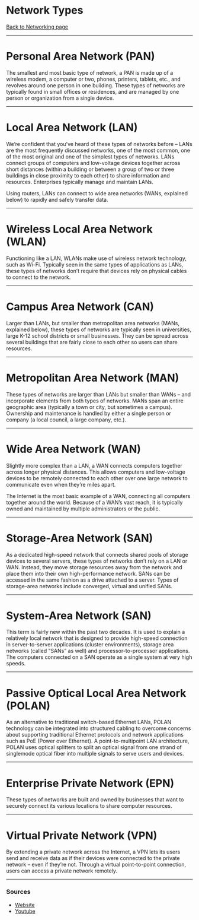 # Network Types
[Back to Networking page](Networking)
- --
# Personal Area Network (PAN)
The smallest and most basic type of network, a PAN is made up of a wireless modem, a computer or two, phones, printers, tablets, etc., and revolves around one person in one building. These types of networks are typically found in small offices or residences, and are managed by one person or organization from a single device.
- --
# Local Area Network (LAN)
We’re confident that you’ve heard of these types of networks before – LANs are the most frequently discussed networks, one of the most common, one of the most original and one of the simplest types of networks. LANs connect groups of computers and low-voltage devices together across short distances (within a building or between a group of two or three buildings in close proximity to each other) to share information and resources. Enterprises typically manage and maintain LANs.

Using routers, LANs can connect to wide area networks (WANs, explained below) to rapidly and safely transfer data.
- --
# Wireless Local Area Network (WLAN)
Functioning like a LAN, WLANs make use of wireless network technology, such as Wi-Fi. Typically seen in the same types of applications as LANs, these types of networks don’t require that devices rely on physical cables to connect to the network.
- --
# Campus Area Network (CAN)
Larger than LANs, but smaller than metropolitan area networks (MANs, explained below), these types of networks are typically seen in universities, large K-12 school districts or small businesses. They can be spread across several buildings that are fairly close to each other so users can share resources.
- --
# Metropolitan Area Network (MAN)
These types of networks are larger than LANs but smaller than WANs – and incorporate elements from both types of networks. MANs span an entire geographic area (typically a town or city, but sometimes a campus). Ownership and maintenance is handled by either a single person or company (a local council, a large company, etc.).
- --
# Wide Area Network (WAN)
Slightly more complex than a LAN, a WAN connects computers together across longer physical distances. This allows computers and low-voltage devices to be remotely connected to each other over one large network to communicate even when they’re miles apart.

The Internet is the most basic example of a WAN, connecting all computers together around the world. Because of a WAN’s vast reach, it is typically owned and maintained by multiple administrators or the public.
- --
# Storage-Area Network (SAN)
As a dedicated high-speed network that connects shared pools of storage devices to several servers, these types of networks don’t rely on a LAN or WAN. Instead, they move storage resources away from the network and place them into their own high-performance network. SANs can be accessed in the same fashion as a drive attached to a server. Types of storage-area networks include converged, virtual and unified SANs.
- --
# System-Area Network (SAN)
This term is fairly new within the past two decades. It is used to explain a relatively local network that is designed to provide high-speed connection in server-to-server applications (cluster environments), storage area networks (called “SANs” as well) and processor-to-processor applications. The computers connected on a SAN operate as a single system at very high speeds.

- --
# Passive Optical Local Area Network (POLAN)
As an alternative to traditional switch-based Ethernet LANs, POLAN technology can be integrated into structured cabling to overcome concerns about supporting traditional Ethernet protocols and network applications such as PoE (Power over Ethernet). A point-to-multipoint LAN architecture, POLAN uses optical splitters to split an optical signal from one strand of singlemode optical fiber into multiple signals to serve users and devices.
- --
# Enterprise Private Network (EPN)
These types of networks are built and owned by businesses that want to securely connect its various locations to share computer resources.
- --
# Virtual Private Network (VPN)
By extending a private network across the Internet, a VPN lets its users send and receive data as if their devices were connected to the private network – even if they’re not. Through a virtual point-to-point connection, users can access a private network remotely.
- --
### Sources
- [Website](https://www.belden.com/blogs/network-types)
- [Youtube](https://youtu.be/4_zSIXb7tLQ)
